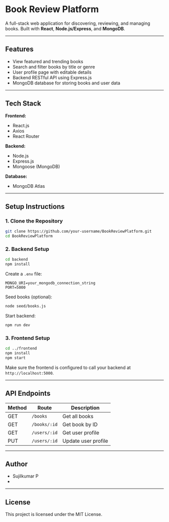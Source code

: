 #  Book Review Platform

A full-stack web application for discovering, reviewing, and managing books. Built with **React**, **Node.js/Express**, and **MongoDB**.

---

##  Features

- View featured and trending books
- Search and filter books by title or genre
- User profile page with editable details
- Backend RESTful API using Express.js
- MongoDB database for storing books and user data

---

##  Tech Stack

**Frontend:**
- React.js
- Axios
- React Router

**Backend:**
- Node.js
- Express.js
- Mongoose (MongoDB)

**Database:**
- MongoDB Atlas



---

##  Setup Instructions

###  1. Clone the Repository

```bash
git clone https://github.com/your-username/BookReviewPlatform.git
cd BookReviewPlatform
```

###  2. Backend Setup

```bash
cd backend
npm install
```

Create a `.env` file:

```env
MONGO_URI=your_mongodb_connection_string
PORT=5000
```

Seed books (optional):

```bash
node seed/books.js
```

Start backend:

```bash
npm run dev
```

###  3. Frontend Setup

```bash
cd ../frontend
npm install
npm start
```

Make sure the frontend is configured to call your backend at `http://localhost:5000`.



---

##  API Endpoints

| Method | Route           | Description            |
|--------|------------------|------------------------|
| GET    | `/books`         | Get all books          |
| GET    | `/books/:id`     | Get book by ID         |
| GET    | `/users/:id`     | Get user profile       |
| PUT    | `/users/:id`     | Update user profile    |

---

##  Author

- Sujilkumar P
- 

---

##  License

This project is licensed under the MIT License.
